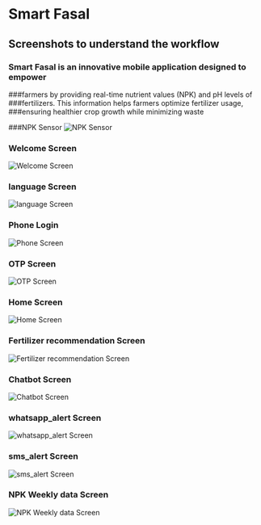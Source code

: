 # Smart Fasal 

## Screenshots to understand the workflow

### Smart Fasal is an innovative mobile application designed to empower
###farmers by providing real-time nutrient values (NPK) and pH levels of
###fertilizers. This information helps farmers optimize fertilizer usage,
###ensuring healthier crop growth while minimizing waste

###NPK Sensor 
![NPK Sensor](assets/appimages/npk_sensor_kit.png)

### Welcome Screen
![Welcome Screen](assets/appimages/welcome_screen.png)

### language Screen
![language Screen](assets/appimages/language.png)

### Phone Login
![Phone Screen](assets/appimages/phonelogin.png)
### OTP Screen
![OTP Screen](assets/appimages/otp.png)
### Home Screen
![Home Screen](assets/appimages/homescreen.png)
### Fertilizer recommendation Screen
![Fertilizer recommendation Screen](assets/appimages/fertilizerrecomm.png)

### Chatbot Screen
![Chatbot Screen](assets/appimages/chatbot.png)

### whatsapp_alert Screen
![whatsapp_alert Screen](assets/appimages/whatsapp_alert.png)

### sms_alert Screen
![sms_alert Screen](assets/appimages/sms_alert.png)

### NPK Weekly data Screen
![NPK Weekly data Screen](assets/appimages/npk_weeklyData.png)
